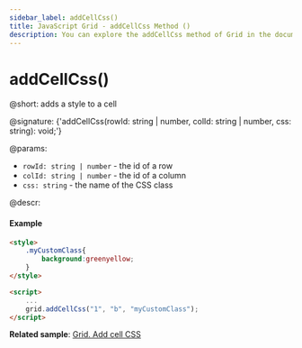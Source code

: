```yaml
---
sidebar_label: addCellCss()
title: JavaScript Grid - addCellCss Method ()
description: You can explore the addCellCss method of Grid in the documentation of the DHTMLX JavaScript UI library. Browse developer guides and API reference, try out code examples and live demos, and download a free 30-day evaluation version of DHTMLX Suite.
---
```


# addCellCss()

@short: adds a style to a cell

@signature: {'addCellCss(rowId: string | number, colId: string | number, css: string): void;'}

@params:
- `rowId: string | number` - the id of a row
- `colId: string | number` - the id of a column
- `css: string` - the name of the CSS class

@descr:
#### Example

~~~html
<style>
    .myCustomClass{
        background:greenyellow;
    }
</style>

<script>
    ...
    grid.addCellCss("1", "b", "myCustomClass");
</script>
~~~

**Related sample**: [Grid. Add cell CSS](https://snippet.dhtmlx.com/hskmp8rh)
